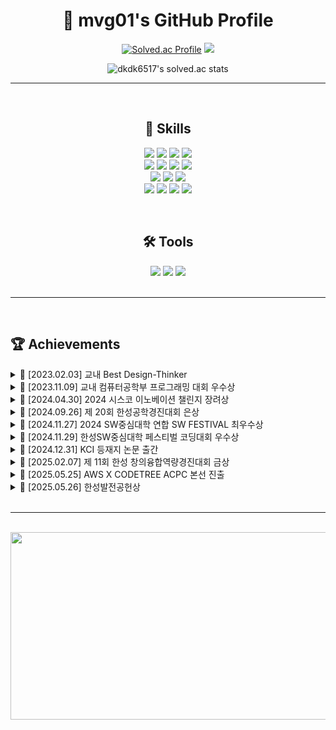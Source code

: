 <div align="center">

# 🌟 mvg01's GitHub Profile

[![Solved.ac Profile](http://mazassumnida.wtf/api/v2/generate_badge?boj=dkdk6517)](https://solved.ac/dkdk6517/)
<img src="http://mazandi.herokuapp.com/api?handle=dkdk6517&theme=cold"/>

![dkdk6517's solved.ac stats](https://github-readme-solvedac.hyp3rflow.vercel.app/api/?handle=dkdk6517)

---
<br>

## 🚀 Skills

<p>
  <img src="https://img.shields.io/badge/Node.js-43853D?style=for-the-badge&logo=node.js&logoColor=white" />
  <img src="https://img.shields.io/badge/HTML-239120?style=for-the-badge&logo=html5&logoColor=white" />
  <img src="https://img.shields.io/badge/CSS-239120?&style=for-the-badge&logo=css3&logoColor=white" />
  <img src="https://img.shields.io/badge/JavaScript-F7DF1E?style=for-the-badge&logo=JavaScript&logoColor=white" />
  
  <br>
  <img src="https://img.shields.io/badge/C-00599C?style=for-the-badge&logo=c&logoColor=white" />
  <img src="https://img.shields.io/badge/C%2B%2B-00599C?style=for-the-badge&logo=c%2B%2B&logoColor=white" />
  <img src="https://img.shields.io/badge/Java-ED8B00?style=for-the-badge&logo=openjdk&logoColor=white" />
  <img src="https://img.shields.io/badge/Python-3776AB?style=for-the-badge&logo=python&logoColor=white" />
  <br>

  <img src="https://img.shields.io/badge/Raspberry%20Pi-red?style=for-the-badge&logo=raspberry-pi&logoColor=white" />
  <img src="https://img.shields.io/badge/express-000000?style=for-the-badge&logo=express&logoColor=white" />
  <img src="https://img.shields.io/badge/Electron-47848F?style=for-the-badge&logo=Electron&logoColor=white" />
  <br>

  <img src="https://img.shields.io/badge/MySQL-00000F?style=for-the-badge&logo=mysql&logoColor=white" />
  <img src="https://img.shields.io/badge/SQLite-07405E?style=for-the-badge&logo=sqlite&logoColor=white" />
  <img src="https://img.shields.io/badge/npm-CB3837?style=for-the-badge&logo=npm&logoColor=white" />
  <img src="https://img.shields.io/badge/Pinecone-blue?style=for-the-badge&logo=pinecone" />

</p>
<br>

## 🛠 Tools
<img src="https://img.shields.io/badge/git-F05032?style=for-the-badge&logo=git&logoColor=white" />
<img src="https://img.shields.io/badge/GitHub-181717?style=for-the-badge&logo=GitHub&logoColor=white" />
<img src="https://img.shields.io/badge/Visual_Studio_Code-0078d7?style=for-the-badge&logo=visual%20studio%20code&logoColor=white" />
</div>

<br>

---
<br>

## 🏆 Achievements

<details>
  <summary>🏅 [2023.02.03] 교내 Best Design-Thinker</summary>
  <br>
  <img src="https://github.com/user-attachments/assets/5fb98ab5-7c84-4019-934f-2f465da47a48" alt="디자인 씽킹" width="500"/>
</details>

<details>
  <summary>🏅 [2023.11.09] 교내 컴퓨터공학부 프로그래밍 대회 우수상</summary>
  <br>
  <img src="https://github.com/user-attachments/assets/1f3a284f-fb8d-4409-838a-54341b9e9e44" alt="교내 프로그래밍 대회" width="500"/>
</details>

<details>
  <summary>🏅 [2024.04.30] 2024 시스코 이노베이션 챌린지 장려상</summary>
  <br>
  <img src="https://github.com/user-attachments/assets/086a6b3a-e048-4b27-bb27-d2e51d2207de" alt="시스코 이노베이션 챌린지" width="500"/>
  <p>🔗 관련 프로젝트 GitHub: <a href="https://github.com/HSU-REPLAY/Ecosmetic-Bin"><strong>Ecosmetic-Bin 바로가기</strong></a></p>
</details>

<details>
  <summary>🏅 [2024.09.26] 제 20회 한성공학경진대회 은상</summary>
  <br>
  <img src="https://github.com/user-attachments/assets/faa82cac-4923-41d4-86c5-b7f33fbc0be2" alt="한성공학경진대회" width="500"/>
  <p>🔗 관련 프로젝트 GitHub: <a href="https://github.com/HwangCheese/QuickQuick"><strong>QuickQuick 바로가기</strong></a></p>
</details>

<details>
  <summary>🏅 [2024.11.27] 2024 SW중심대학 연합 SW FESTIVAL 최우수상</summary>
  <br>
  <img src="https://github.com/user-attachments/assets/52905c20-b91d-468a-8cd0-17b04907fa89" alt="SW중심대학 연합대회" width="500"/>
</details>

<details>
  <summary>🏅 [2024.11.29] 한성SW중심대학 페스티벌 코딩대회 우수상</summary>
  <br>
  <img src="https://github.com/user-attachments/assets/569a9f97-297f-4699-931a-67facb6cdfda" alt="sw 코딩대회" width="500"/>
</details>

<details>
  <summary>📜 [2024.12.31] KCI 등재지 논문 출간</summary>
  <br>
  <img src="https://github.com/user-attachments/assets/b071c9ca-2074-48ee-a766-4871895f3a39" alt="논문1" width="500"/>
</details>

<details>
  <summary>🏅 [2025.02.07] 제 11회 한성 창의융합역량경진대회 금상</summary>
  <br>
  <img src="https://github.com/user-attachments/assets/9af27d0b-7bc6-4d69-8edf-99cd9c796b55" alt="한성 창의융합역량경진대회 금상" width="500"/>
</details>

<details>
  <summary>🚀 [2025.05.25] AWS X CODETREE ACPC 본선 진출</summary>
  <br>
  <img src="https://github.com/user-attachments/assets/c5a586e0-bf53-458f-8590-b9d4629e36b9" alt="ACPC 본선" width="500"/>
</details>

<details>
  <summary>🏅 [2025.05.26] 한성발전공헌상</summary>
  <br>
  <img src="https://github.com/user-attachments/assets/30951abf-a5b5-4876-9853-770f94213ae8" alt="한성공헌" width="500"/>
</details>

<br>

---
<br>

<a href="https://github.com/devxb/gitanimals">
<img src="https://render.gitanimals.org/farms/mvg01"width="1000"height="300"/>
</a>
